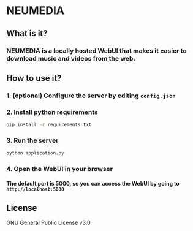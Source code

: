 # NEUMEDIA

## What is it?
### NEUMEDIA is a locally hosted WebUI that makes it easier to download music and videos from the web.

## How to use it?

### 1. (optional) Configure the server by editing   `config.json`

### 2. Install python requirements
```bash
pip install -r requirements.txt
```

### 3. Run the server
```bash
python application.py
```

### 4. Open the WebUI in your browser
#### The default port is 5000, so you can access the WebUI by going to `http://localhost:5000`


<!-- gnu license -->
## License
GNU General Public License v3.0
